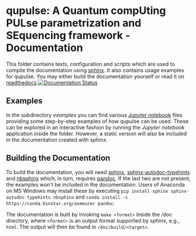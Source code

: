 # qupulse: A Quantum compUting PULse parametrization and SEquencing framework - Documentation

This folder contains texts, configuration and scripts which are used to compile the documentation using [sphinx](http://www.sphinx-doc.org/en/stable/). It also contains usage examples for qupulse.
You may either build the documentation yourself or read it on [readthedocs](http://qc-toolkit.readthedocs.org/).[![Documentation Status](https://readthedocs.org/projects/qc-toolkit/badge/?version=latest)](http://qc-toolkit.readthedocs.org/en/latest/?badge=latest)


## Examples
In the subdirectory *examples* you can find various [Jupyter notebook](http://jupyter.org/) files providing some step-by-step examples of how qupulse can be used. These can be explored in an interactive fashion by running the *Jupyter notebook* application inside the folder. However, a static version will also be included in the documentation created with *sphinx*.

## Building the Documentation
To build the documentation, you will need [sphinx](http://www.sphinx-doc.org/en/stable/), [sphinx-autodoc-typehints](https://pypi.org/project/sphinx-autodoc-typehints/) and [nbsphinx](https://nbsphinx.readthedocs.org/) which, in turn, requires [pandoc](http://pandoc.org/). If the last two are not present, the examples won't be included in the documentation.
Users of Anaconda on MS Windows may install these by executing `pip install sphinx sphinx-autodoc-typehints nbsphinx` and `conda install -c https://conda.binstar.org/asmeurer pandoc`.

The documentation is built by invoking `make <format>` inside the */doc* directory, where `<format>` is an output format supported by *sphinx*, e.g., `html`. The output will then be found in `/doc/build/<target>`.